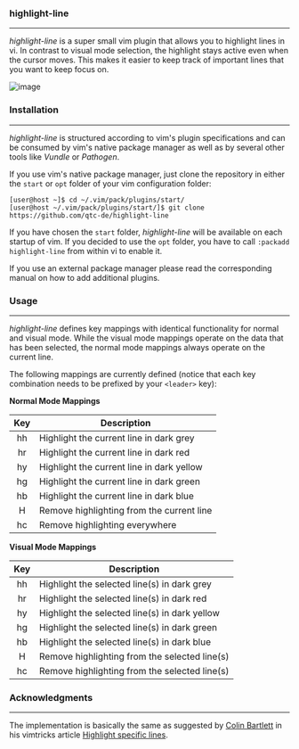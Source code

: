 ### highlight-line

----

*highlight-line* is a super small vim plugin that allows you to
highlight lines in vi. In contrast to visual mode selection, the
highlight stays active even when the cursor moves. This makes
it easier to keep track of important lines that you want to keep
focus on.

![image](https://github.com/qtc-de/highlight-line/assets/49147108/43135ba0-deb5-483c-ad13-f7ef4ddb7f69)


### Installation

----

*highlight-line* is structured according to vim's plugin specifications
and can be consumed by vim's native package manager as well as by several
other tools like *Vundle* or *Pathogen*.

If you use vim's native package manager, just clone the repository in
either the `start` or `opt` folder of your vim configuration folder:

```console
[user@host ~]$ cd ~/.vim/pack/plugins/start/
[user@host ~/.vim/pack/plugins/start/]$ git clone https://github.com/qtc-de/highlight-line
```

If you have chosen the `start` folder, *highlight-line* will be available on
each startup of vim. If you decided to use the `opt` folder, you have to call
`:packadd highlight-line` from within vi to enable it.

If you use an external package manager please read the corresponding manual
on how to add additional plugins.


### Usage

----

*highlight-line* defines key mappings with identical functionality for normal
and visual mode. While the visual mode mappings operate on the data that has been
selected, the normal mode mappings always operate on the current line.

The following mappings are currently defined (notice that each key combination needs
to be prefixed by your `<leader>` key):


**Normal Mode Mappings**

| Key       |Description                                                  |
|:---------:|-------------------------------------------------------------|
| hh        | Highlight the current line in dark grey                     |
| hr        | Highlight the current line in dark red                      |
| hy        | Highlight the current line in dark yellow                   |
| hg        | Highlight the current line in dark green                    |
| hb        | Highlight the current line in dark blue                     |
| H         | Remove highlighting from the current line                   |
| hc        | Remove highlighting everywhere                              |


**Visual Mode Mappings**

| Key       |Description                                                  |
|:---------:|-------------------------------------------------------------|
| hh        | Highlight the selected line(s) in dark grey                 |
| hr        | Highlight the selected line(s) in dark red                  |
| hy        | Highlight the selected line(s) in dark yellow               |
| hg        | Highlight the selected line(s) in dark green                |
| hb        | Highlight the selected line(s) in dark blue                 |
| H         | Remove highlighting from the selected line(s)               |
| hc        | Remove highlighting from the selected line(s)               |


### Acknowledgments

----


The implementation is basically the same as suggested by [Colin Bartlett](https://vimtricks.com/p/author/cbartlett/)
in his vimtricks article [Highlight specific lines](https://vimtricks.com/p/highlight-specific-lines/).
